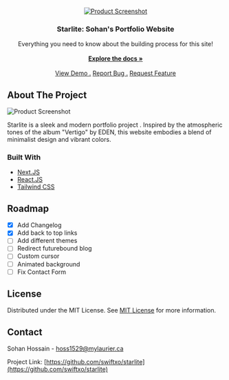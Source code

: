                          
<br/>
<div align="center">
<a href="https://github.com/swiftxo/starlite">
<img src="https://i.ibb.co/qCNh7qW/image.png" alt="Product Screenshot">

</a>
<h3 align="center">Starlite: Sohan's Portfolio Website</h3>
<p align="center">
Everything you need to know about the building process for this site!
<br/>
<br/>
<a href="https://github.com/swiftxo/starlite/"><strong>Explore the docs »</strong></a>
<br/>
<br/>
<a href="https://www.sohan.tech/">View Demo .</a>  
<a href="https://github.com/swiftxo/starlite/issues/new?labels=bug&template=bug-report---.md">Report Bug .</a>
<a href="https://github.com/swiftxo/starlite/issues/new?labels=enhancement&template=feature-request---.md">Request Feature</a>
</p>
</div>

 ## About The Project
<img src= "https://i.postimg.cc/RSBwTSDz/portfolio.png" alt="Product Screenshot">

Starlite is a sleek and modern portfolio project . Inspired by the atmospheric tones of the album "Vertigo" by EDEN, this website embodies a blend of minimalist design and vibrant colors.
 ### Built With

- [Next.JS](https://nextjs.org)
- [React.JS](https://reactjs.org)
- [Tailwind CSS](https://tailwindcss.com/)
 ## Roadmap

- [x] Add Changelog
- [x] Add back to top links
- [ ] Add different themes
- [ ] Redirect futurebound blog
- [ ] Custom cursor 
- [ ] Animated background
- [ ] Fix Contact Form

 ## License

Distributed under the MIT License. See [MIT License](https://opensource.org/licenses/MIT) for more information.
 ## Contact

Sohan Hossain - hoss1529@mylaurier.ca

Project Link: [https://github.com/swiftxo/starlite](https://github.com/swiftxo/starlite)
